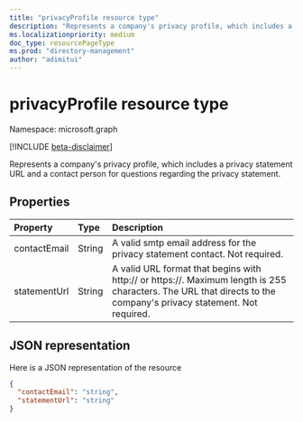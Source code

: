 ```yaml
---
title: "privacyProfile resource type"
description: "Represents a company's privacy profile, which includes a privacy statement URL and a contact person for questions regarding the privacy statement."
ms.localizationpriority: medium
doc_type: resourcePageType
ms.prod: "directory-management"
author: "adimitui"
---
```


# privacyProfile resource type

Namespace: microsoft.graph

[!INCLUDE [beta-disclaimer](../../includes/beta-disclaimer.md)]

Represents a company's privacy profile, which includes a privacy statement URL and a contact person for questions regarding the privacy statement.

## Properties
| Property   | Type|Description|
|:---------------|:--------|:----------|
|contactEmail|String| A valid smtp email address for the privacy statement contact. Not required.|
|statementUrl|String| A valid URL format that begins with http:// or https://. Maximum length is 255 characters. The URL that directs to the company's privacy statement. Not required.|

## JSON representation

Here is a JSON representation of the resource

<!-- {
  "blockType": "resource",
  "optionalProperties": [

  ],
  "@odata.type": "microsoft.graph.privacyProfile"
}-->

```json
{
  "contactEmail": "string",
  "statementUrl": "string"
}
```


